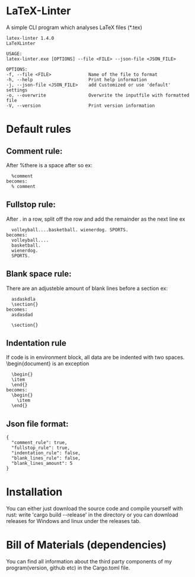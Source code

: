 # LaTeX-Linter
A simple CLI program which analyses LaTeX files (*.tex)
	
	latex-linter 1.4.0
	LaTeXLinter

	USAGE:
    latex-linter.exe [OPTIONS] --file <FILE> --json-file <JSON_FILE>

	OPTIONS:
    -f, --file <FILE>              Name of the file to format
    -h, --help                     Print help information
    -j, --json-file <JSON_FILE>    add Customized or use 'default' settings
    -o, --overwrite                Overwrite the inputfile with formatted file
    -V, --version                  Print version information

# Default rules
## Comment rule:
  After %there is a space after so 
  ex: 
  
  	  %comment
	becomes:
	  % comment
  
## Fullstop rule:
  After . in a row, split off the row and add the remainder as the next line
  ex
  
  	  volleyball....basketball. wienerdog. SPORTS.
	becomes:
	  volleyball....
      basketball.
      wienerdog.
      SPORTS.
## Blank space rule:
  There are an adjusteble amount of blank lines before a section
  ex:
 
 	  asdaskdla
	  \section{}
	becomes:
	  asdasdad
	
	  \section{}
      
## Indentation rule
  If code is in environment block, all data are be indented with two spaces. \begin{document} is an exception
  
  	  \begin{}
  	  \item
  	  \end{}
	becomes:
  	  \begin{}
  	    \item
  	  \end{}


## Json file format:

	{
 	  "comment_rule": true,
	  "fullstop_rule": true,
	  "indentation_rule": false,
 	  "blank_lines_rule": false,
	  "blank_lines_amount": 5
	}

	  
# Installation
You can either just download the source code and compile yourself with rust:
	write 'cargo build --release' in the directory
or you can download releases for Windows and linux under the releases tab.

# Bill of Materials (dependencies)
You can find all information about the third party components of my program(version, github etc) in the Cargo.toml file. 
